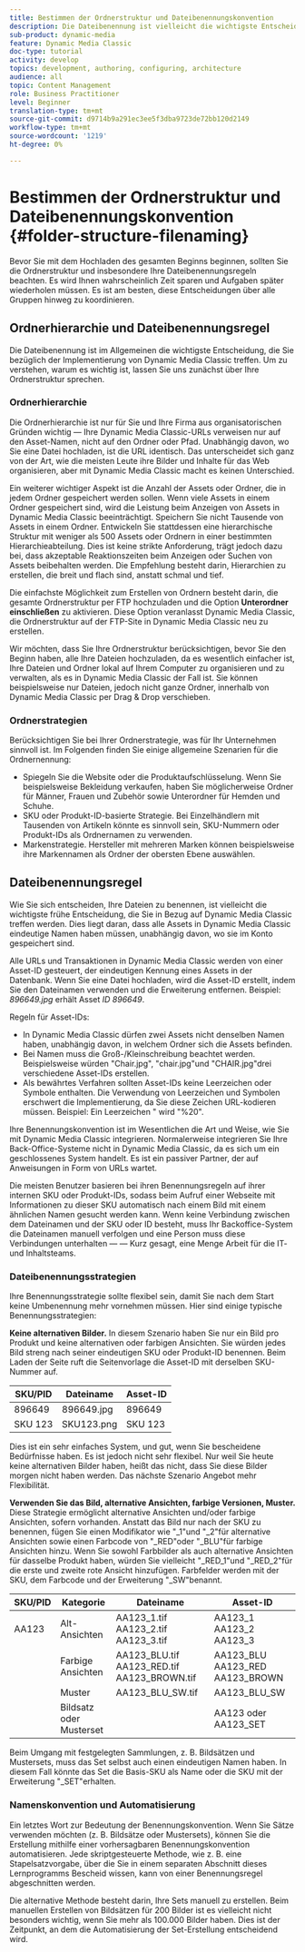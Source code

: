 ```yaml
---
title: Bestimmen der Ordnerstruktur und Dateibenennungskonvention
description: Die Dateibenennung ist vielleicht die wichtigste Entscheidung, die Sie bei der Implementierung von Dynamic Media Classic treffen werden. Die Ordnerstruktur ist ebenfalls wichtig. Erfahren Sie, warum es so wichtig und möglich ist, Ansätze für Ihre Ordnerstruktur und Dateinamen zu verwenden.
sub-product: dynamic-media
feature: Dynamic Media Classic
doc-type: tutorial
activity: develop
topics: development, authoring, configuring, architecture
audience: all
topic: Content Management
role: Business Practitioner
level: Beginner
translation-type: tm+mt
source-git-commit: d9714b9a291ec3ee5f3dba9723de72bb120d2149
workflow-type: tm+mt
source-wordcount: '1219'
ht-degree: 0%

---
```



# Bestimmen der Ordnerstruktur und Dateibenennungskonvention {#folder-structure-filenaming}

Bevor Sie mit dem Hochladen des gesamten Beginns beginnen, sollten Sie die Ordnerstruktur und insbesondere Ihre Dateibenennungsregeln beachten. Es wird Ihnen wahrscheinlich Zeit sparen und Aufgaben später wiederholen müssen. Es ist am besten, diese Entscheidungen über alle Gruppen hinweg zu koordinieren.

## Ordnerhierarchie und Dateibenennungsregel

Die Dateibenennung ist im Allgemeinen die wichtigste Entscheidung, die Sie bezüglich der Implementierung von Dynamic Media Classic treffen. Um zu verstehen, warum es wichtig ist, lassen Sie uns zunächst über Ihre Ordnerstruktur sprechen.

### Ordnerhierarchie

Die Ordnerhierarchie ist nur für Sie und Ihre Firma aus organisatorischen Gründen wichtig — Ihre Dynamic Media Classic-URLs verweisen nur auf den Asset-Namen, nicht auf den Ordner oder Pfad. Unabhängig davon, wo Sie eine Datei hochladen, ist die URL identisch. Das unterscheidet sich ganz von der Art, wie die meisten Leute ihre Bilder und Inhalte für das Web organisieren, aber mit Dynamic Media Classic macht es keinen Unterschied.

Ein weiterer wichtiger Aspekt ist die Anzahl der Assets oder Ordner, die in jedem Ordner gespeichert werden sollen. Wenn viele Assets in einem Ordner gespeichert sind, wird die Leistung beim Anzeigen von Assets in Dynamic Media Classic beeinträchtigt. Speichern Sie nicht Tausende von Assets in einem Ordner. Entwickeln Sie stattdessen eine hierarchische Struktur mit weniger als 500 Assets oder Ordnern in einer bestimmten Hierarchieabteilung. Dies ist keine strikte Anforderung, trägt jedoch dazu bei, dass akzeptable Reaktionszeiten beim Anzeigen oder Suchen von Assets beibehalten werden. Die Empfehlung besteht darin, Hierarchien zu erstellen, die breit und flach sind, anstatt schmal und tief.

Die einfachste Möglichkeit zum Erstellen von Ordnern besteht darin, die gesamte Ordnerstruktur per FTP hochzuladen und die Option **Unterordner einschließen** zu aktivieren. Diese Option veranlasst Dynamic Media Classic, die Ordnerstruktur auf der FTP-Site in Dynamic Media Classic neu zu erstellen.

Wir möchten, dass Sie Ihre Ordnerstruktur berücksichtigen, bevor Sie den Beginn haben, alle Ihre Dateien hochzuladen, da es wesentlich einfacher ist, Ihre Dateien und Ordner lokal auf Ihrem Computer zu organisieren und zu verwalten, als es in Dynamic Media Classic der Fall ist. Sie können beispielsweise nur Dateien, jedoch nicht ganze Ordner, innerhalb von Dynamic Media Classic per Drag &amp; Drop verschieben.

### Ordnerstrategien

Berücksichtigen Sie bei Ihrer Ordnerstrategie, was für Ihr Unternehmen sinnvoll ist. Im Folgenden finden Sie einige allgemeine Szenarien für die Ordnernennung:

- Spiegeln Sie die Website oder die Produktaufschlüsselung. Wenn Sie beispielsweise Bekleidung verkaufen, haben Sie möglicherweise Ordner für Männer, Frauen und Zubehör sowie Unterordner für Hemden und Schuhe.
- SKU oder Produkt-ID-basierte Strategie. Bei Einzelhändlern mit Tausenden von Artikeln könnte es sinnvoll sein, SKU-Nummern oder Produkt-IDs als Ordnernamen zu verwenden.
- Markenstrategie. Hersteller mit mehreren Marken können beispielsweise ihre Markennamen als Ordner der obersten Ebene auswählen.

## Dateibenennungsregel

Wie Sie sich entscheiden, Ihre Dateien zu benennen, ist vielleicht die wichtigste frühe Entscheidung, die Sie in Bezug auf Dynamic Media Classic treffen werden. Dies liegt daran, dass alle Assets in Dynamic Media Classic eindeutige Namen haben müssen, unabhängig davon, wo sie im Konto gespeichert sind.

Alle URLs und Transaktionen in Dynamic Media Classic werden von einer Asset-ID gesteuert, der eindeutigen Kennung eines Assets in der Datenbank. Wenn Sie eine Datei hochladen, wird die Asset-ID erstellt, indem Sie den Dateinamen verwenden und die Erweiterung entfernen. Beispiel: _896649.jpg_ erhält Asset _ID 896649_.

Regeln für Asset-IDs:

- In Dynamic Media Classic dürfen zwei Assets nicht denselben Namen haben, unabhängig davon, in welchem Ordner sich die Assets befinden.
- Bei Namen muss die Groß-/Kleinschreibung beachtet werden. Beispielsweise würden &quot;Chair.jpg&quot;, &quot;chair.jpg&quot;und &quot;CHAIR.jpg&quot;drei verschiedene Asset-IDs erstellen.
- Als bewährtes Verfahren sollten Asset-IDs keine Leerzeichen oder Symbole enthalten. Die Verwendung von Leerzeichen und Symbolen erschwert die Implementierung, da Sie diese Zeichen URL-kodieren müssen. Beispiel: Ein Leerzeichen &quot; wird &quot;%20&quot;.

Ihre Benennungskonvention ist im Wesentlichen die Art und Weise, wie Sie mit Dynamic Media Classic integrieren. Normalerweise integrieren Sie Ihre Back-Office-Systeme nicht in Dynamic Media Classic, da es sich um ein geschlossenes System handelt. Es ist ein passiver Partner, der auf Anweisungen in Form von URLs wartet.

Die meisten Benutzer basieren bei ihren Benennungsregeln auf ihrer internen SKU oder Produkt-IDs, sodass beim Aufruf einer Webseite mit Informationen zu dieser SKU automatisch nach einem Bild mit einem ähnlichen Namen gesucht werden kann. Wenn keine Verbindung zwischen dem Dateinamen und der SKU oder ID besteht, muss Ihr Backoffice-System die Dateinamen manuell verfolgen und eine Person muss diese Verbindungen unterhalten — — Kurz gesagt, eine Menge Arbeit für die IT- und Inhaltsteams.

### Dateibenennungsstrategien

Ihre Benennungsstrategie sollte flexibel sein, damit Sie nach dem Start keine Umbenennung mehr vornehmen müssen. Hier sind einige typische Benennungsstrategien:

**Keine alternativen Bilder.** In diesem Szenario haben Sie nur ein Bild pro Produkt und keine alternativen oder farbigen Ansichten. Sie würden jedes Bild streng nach seiner eindeutigen SKU oder Produkt-ID benennen. Beim Laden der Seite ruft die Seitenvorlage die Asset-ID mit derselben SKU-Nummer auf.

| SKU/PID | Dateiname | Asset-ID |
| ------- | ---------- | -------- |
| 896649 | 896649.jpg | 896649 |
| SKU 123 | SKU123.png | SKU 123 |

Dies ist ein sehr einfaches System, und gut, wenn Sie bescheidene Bedürfnisse haben. Es ist jedoch nicht sehr flexibel. Nur weil Sie heute keine alternativen Bilder haben, heißt das nicht, dass Sie diese Bilder morgen nicht haben werden. Das nächste Szenario Angebot mehr Flexibilität.

**Verwenden Sie das Bild, alternative Ansichten, farbige Versionen, Muster.** Diese Strategie ermöglicht alternative Ansichten und/oder farbige Ansichten, sofern vorhanden. Anstatt das Bild nur nach der SKU zu benennen, fügen Sie einen Modifikator wie &quot;_1&quot;und &quot;_2&quot;für alternative Ansichten sowie einen Farbcode von &quot;_RED&quot;oder &quot;_BLU&quot;für farbige Ansichten hinzu. Wenn Sie sowohl Farbbilder als auch alternative Ansichten für dasselbe Produkt haben, würden Sie vielleicht &quot;_RED_1&quot;und &quot;_RED_2&quot;für die erste und zweite rote Ansicht hinzufügen. Farbfelder werden mit der SKU, dem Farbcode und der Erweiterung &quot;_SW&quot;benannt.

| SKU/PID | Kategorie | Dateiname | Asset-ID |
| ------- | ----------------------- | ------------------------------------------- | ------------------------------- |
| AA123 | Alt-Ansichten | AA123_1.tif AA123_2.tif AA123_3.tif | AA123_1 AA123_2 AA123_3 |
|  | Farbige Ansichten | AA123_BLU.tif AA123_RED.tif AA123_BROWN.tif | AA123_BLU AA123_RED AA123_BROWN |
|  | Muster | AA123_BLU_SW.tif | AA123_BLU_SW |
|  | Bildsatz oder Musterset |  | AA123 oder AA123_SET | — |

Beim Umgang mit festgelegten Sammlungen, z. B. Bildsätzen und Mustersets, muss das Set selbst auch einen eindeutigen Namen haben. In diesem Fall könnte das Set die Basis-SKU als Name oder die SKU mit der Erweiterung &quot;_SET&quot;erhalten.

### Namenskonvention und Automatisierung

Ein letztes Wort zur Bedeutung der Benennungskonvention. Wenn Sie Sätze verwenden möchten (z. B. Bildsätze oder Mustersets), können Sie die Erstellung mithilfe einer vorhersagbaren Benennungskonvention automatisieren. Jede skriptgesteuerte Methode, wie z. B. eine Stapelsatzvorgabe, über die Sie in einem separaten Abschnitt dieses Lernprogramms Bescheid wissen, kann von einer Benennungsregel abgeschnitten werden.

Die alternative Methode besteht darin, Ihre Sets manuell zu erstellen. Beim manuellen Erstellen von Bildsätzen für 200 Bilder ist es vielleicht nicht besonders wichtig, wenn Sie mehr als 100.000 Bilder haben. Dies ist der Zeitpunkt, an dem die Automatisierung der Set-Erstellung entscheidend wird.
